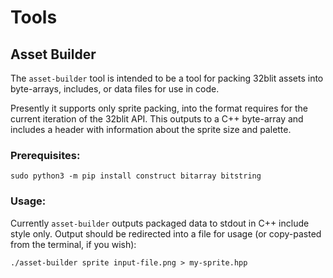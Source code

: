 # Tools

## Asset Builder

The `asset-builder` tool is intended to be a tool for packing 32blit assets into byte-arrays, includes, or data files for use in code.

Presently it supports only sprite packing, into the format requires for the current iteration of the 32blit API. This outputs to a C++ byte-array and includes a header with information about the sprite size and palette.

### Prerequisites:

```
sudo python3 -m pip install construct bitarray bitstring
```

### Usage:

Currently `asset-builder` outputs packaged data to stdout in C++ include style only. Output should be redirected into a file for usage (or copy-pasted from the terminal, if you wish):

```
./asset-builder sprite input-file.png > my-sprite.hpp
```